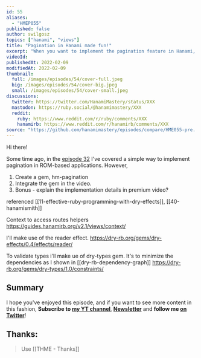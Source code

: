 ```yaml
---
id: 55
aliases:
  - "HMEP055"
published: false
author: swilgosz
topics: ["hanami", "views"]
title: "Pagination in Hanami made fun!"
excerpt: "When you want to implement the pagination feature in Hanami, you'll quickly realize how annoying it can be, making all the repository methods accept the pagination parameters - unless you check out this episode of Hanami Mastery, where I implement pagination in a cool way."
videoId:
publishedAt: 2022-02-09
modifiedAt: 2022-02-09
thumbnail:
  full: /images/episodes/54/cover-full.jpeg
  big: /images/episodes/54/cover-big.jpeg
  small: /images/episodes/54/cover-small.jpeg
discussions:
  twitter: https://twitter.com/HanamiMastery/status/XXX
  mastodon: https://ruby.social/@hanamimastery/XXX
  reddit:
    ruby: https://www.reddit.com/r/ruby/comments/XXX
    hanamirb: https://www.reddit.com/r/hanamirb/comments/XXX
source: "https://github.com/hanamimastery/episodes/compare/HME055-pre...HME055"
---
```

Hi there!

Some time ago, in the [episode 32](/episodes/32-rom-pagination) I've covered a simple way to implement pagination in ROM-based applications. However,

1. Create a gem, hm-pagination
2. Integrate the gem in the video.
3. Bonus - explain the implementation details in premium video?

referenced [[11-effective-ruby-programming-with-dry-effects]], [[40-hanamismith]]

Context to access routes helpers
https://guides.hanamirb.org/v2.1/views/context/

I'll make use of the reader effect.
https://dry-rb.org/gems/dry-effects/0.4/effects/reader/

To validate types i'll make ue of dry-types gem. It's to minimize the dependencies as I shown in [[dry-rb-dependency-graph]]
https://dry-rb.org/gems/dry-types/1.0/constraints/


## Summary

I hope you've enjoyed this episode, and if you want to see more content in this fashion, **Subscribe to [my YT channel](https://www.youtube.com/c/hanamimastery)**, **[Newsletter](https://mailchi.mp/6ac8f64f3c5d/hanami-mastery-newsletter)** and **follow me [on Twitter](https://twitter.com/hanamimastery)**!

## Thanks:
> Use [[THME - Thanks]]

